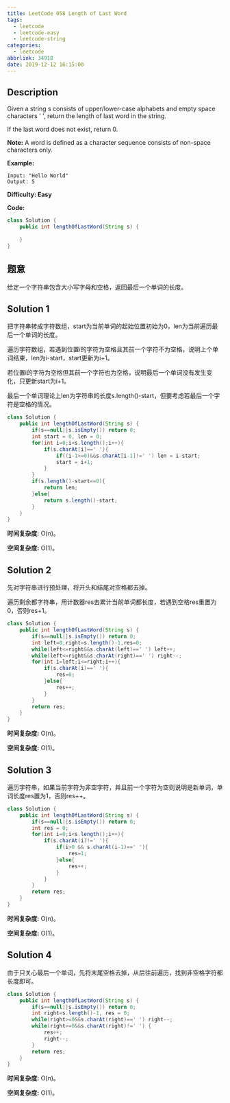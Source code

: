 ```yaml
---
title: LeetCode 058 Length of Last Word
tags:
  - leetcode
  - leetcode-easy
  - leetcode-string
categories:
  - leetcode
abbrlink: 34918
date: 2019-12-12 16:15:00
---
```


## Description

Given a string s consists of upper/lower-case alphabets and empty space characters ' ', return the length of last word in the string.

If the last word does not exist, return 0.

**Note:** A word is defined as a character sequence consists of non-space characters only.

**Example:**

```
Input: "Hello World"
Output: 5
```

**Difficulty: Easy**

**Code:**

```java
class Solution {
    public int lengthOfLastWord(String s) {
        
    }
}
```

## 题意

给定一个字符串包含大小写字母和空格，返回最后一个单词的长度。

<!-- more -->

## Solution 1

把字符串转成字符数组，start为当前单词的起始位置初始为0，len为当前遍历最后一个单词的长度。

遍历字符数组，若遇到位置i的字符为空格且其前一个字符不为空格，说明上个单词结束，len为i-start，start更新为i+1。

若位置i的字符为空格但其前一个字符也为空格，说明最后一个单词没有发生变化，只更新start为i+1。

最后一个单词理论上len为字符串的长度s.length()-start，但要考虑若最后一个字符是空格的情况。

```java
class Solution {
    public int lengthOfLastWord(String s) {
        if(s==null||s.isEmpty()) return 0;
        int start = 0, len = 0;
        for(int i=0;i<s.length();i++){
            if(s.charAt[i]==' '){
                if((i-1>=0)&&s.charAt[i-1]!=' ') len = i-start;
                start = i+1;
            }
        }
        if(s.length()-start==0){
            return len;
        }else{
            return s.length()-start;
        }
    }
}
```

**时间复杂度:** O(n)。

**空间复杂度:** O(1)。

## Solution 2

先对字符串进行预处理，将开头和结尾对空格都去掉。

遍历剩余都字符串，用计数器res去累计当前单词都长度，若遇到空格res重置为0，否则res+1。

```java
class Solution {
    public int lengthOfLastWord(String s) {
        if(s==null||s.isEmpty()) return 0;
        int left=0,right=s.length()-1,res=0;
        while(left<=right&&s.charAt(left)==' ') left++;
        while(left<=right&&s.charAt(right)==' ') right--;
        for(int i=left;i<=right;i++){
            if(s.charAt(i)==' '){
                res=0;
            }else{
                res++;
            }
        }
        return res;
    }
}
```

**时间复杂度:** O(n)。

**空间复杂度:** O(1)。

## Solution 3

遍历字符串，如果当前字符为非空字符，并且前一个字符为空则说明是新单词，单词长度res置为1，否则res++。

```java
class Solution {
    public int lengthOfLastWord(String s) {
        if(s==null||s.isEmpty()) return 0;
        int res = 0;
        for(int i=0;i<s.length();i++){
            if(s.charAt(i)!=' '){
                if(i>0 && s.charAt(i-1)==' '){
                    res=1;
                }else{
                    res++;
                }
            }
        }
        return res;
    }
}
```

**时间复杂度:** O(n)。

**空间复杂度:** O(1)。

## Solution 4

由于只关心最后一个单词，先将末尾空格去掉，从后往前遍历，找到非空格字符都长度即可。

```java
class Solution {
    public int lengthOfLastWord(String s) {
        if(s==null||s.isEmpty()) return 0;
        int right=s.length()-1, res = 0;
        while(right>=0&&s.charAt(right)==' ') right--;
        while(right>=0&&s.charAt(right)!=' ') {
            res++;
            right--;
        }
        return res;
    }
}
```

**时间复杂度:** O(n)。

**空间复杂度:** O(1)。
